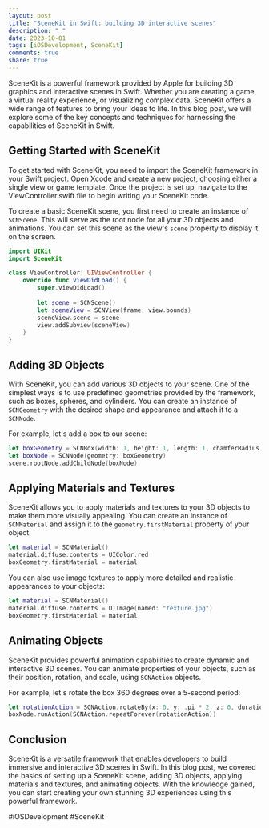```yaml
---
layout: post
title: "SceneKit in Swift: building 3D interactive scenes"
description: " "
date: 2023-10-01
tags: [iOSDevelopment, SceneKit]
comments: true
share: true
---
```


SceneKit is a powerful framework provided by Apple for building 3D graphics and interactive scenes in Swift. Whether you are creating a game, a virtual reality experience, or visualizing complex data, SceneKit offers a wide range of features to bring your ideas to life. In this blog post, we will explore some of the key concepts and techniques for harnessing the capabilities of SceneKit in Swift.

## Getting Started with SceneKit

To get started with SceneKit, you need to import the SceneKit framework in your Swift project. Open Xcode and create a new project, choosing either a single view or game template. Once the project is set up, navigate to the ViewController.swift file to begin writing your SceneKit code.

To create a basic SceneKit scene, you first need to create an instance of `SCNScene`. This will serve as the root node for all your 3D objects and animations. You can set this scene as the view's `scene` property to display it on the screen.

```swift
import UIKit
import SceneKit

class ViewController: UIViewController {
    override func viewDidLoad() {
        super.viewDidLoad()
        
        let scene = SCNScene()
        let sceneView = SCNView(frame: view.bounds)
        sceneView.scene = scene
        view.addSubview(sceneView)
    }
}
```

## Adding 3D Objects

With SceneKit, you can add various 3D objects to your scene. One of the simplest ways is to use predefined geometries provided by the framework, such as boxes, spheres, and cylinders. You can create an instance of `SCNGeometry` with the desired shape and appearance and attach it to a `SCNNode`.

For example, let's add a box to our scene:

```swift
let boxGeometry = SCNBox(width: 1, height: 1, length: 1, chamferRadius: 0)
let boxNode = SCNNode(geometry: boxGeometry)
scene.rootNode.addChildNode(boxNode)
```

## Applying Materials and Textures

SceneKit allows you to apply materials and textures to your 3D objects to make them more visually appealing. You can create an instance of `SCNMaterial` and assign it to the `geometry.firstMaterial` property of your object.

```swift
let material = SCNMaterial()
material.diffuse.contents = UIColor.red
boxGeometry.firstMaterial = material
```

You can also use image textures to apply more detailed and realistic appearances to your objects:

```swift
let material = SCNMaterial()
material.diffuse.contents = UIImage(named: "texture.jpg")
boxGeometry.firstMaterial = material
```

## Animating Objects

SceneKit provides powerful animation capabilities to create dynamic and interactive 3D scenes. You can animate properties of your objects, such as their position, rotation, and scale, using `SCNAction` objects.

For example, let's rotate the box 360 degrees over a 5-second period:

```swift
let rotationAction = SCNAction.rotateBy(x: 0, y: .pi * 2, z: 0, duration: 5)
boxNode.runAction(SCNAction.repeatForever(rotationAction))
```

## Conclusion

SceneKit is a versatile framework that enables developers to build immersive and interactive 3D scenes in Swift. In this blog post, we covered the basics of setting up a SceneKit scene, adding 3D objects, applying materials and textures, and animating objects. With the knowledge gained, you can start creating your own stunning 3D experiences using this powerful framework.

#iOSDevelopment #SceneKit